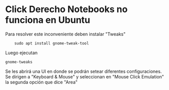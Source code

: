# Click Derecho Notebooks no funciona en Ubuntu

Para resolver este inconveniente deben instalar "Tweaks"

```
    sudo apt install gnome-tweak-tool
```

Luego ejecutan 
```
gnome-tweaks
```

Se les abrirá una UI en donde se podrán setear diferentes configuraciones. Se dirigen a "Keyboard & Mouse" y seleccionan en "Mouse Click Emulation" la segunda opción que dice "Area"